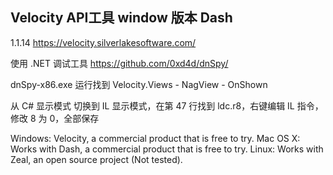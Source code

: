 ## Velocity API工具 window 版本 Dash
1.1.14
https://velocity.silverlakesoftware.com/

使用 .NET 调试工具 https://github.com/0xd4d/dnSpy/

dnSpy-x86.exe 运行找到 Velocity.Views - NagView - OnShown

从 C# 显示模式 切换到 IL 显示模式，在第 47 行找到 ldc.r8，右键编辑 IL 指令，修改 8 为 0，全部保存

Windows: Velocity, a commercial product that is free to try.
Mac OS X: Works with Dash, a commercial product that is free to try.
Linux: Works with Zeal, an open source project (Not tested).
